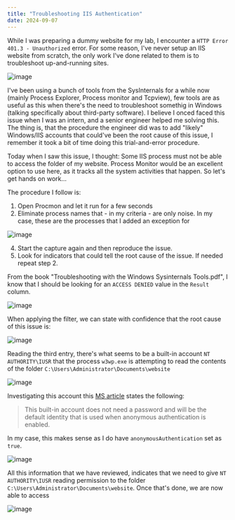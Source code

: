 ```yaml
---
title: "Troubleshooting IIS Authentication"
date: 2024-09-07
---
```


While I was preparing a dummy website for my lab, I encounter a `HTTP Error 401.3 - Unauthorized` error. For some reason, I've never setup an IIS website from scratch, the only work I've done related to them is to troubleshoot up-and-running sites.

![image](https://github.com/user-attachments/assets/264e4621-4be1-4dc8-85e6-dd8e0fa6ce40)

I've been using a bunch of tools from the SysInternals for a while now (mainly Process Explorer, Process monitor and Tcpview), few tools are as useful as this when there's the need to troubleshoot somethig in Windows (talking specifically about third-party software). I believe I onced faced this issue when I was an intern, and a senior engineer helped me solving this. The thing is, that the procedure the engineer did was to add "likely" Windows/IIS accounts that could've been the root cause of this issue, I remember it took a bit of time doing this trial-and-error procedure.

Today when I saw this issue, I thought: Some IIS process must not be able to access the folder of my website. Process Monitor would be an excellent option to use here, as it tracks all the system activities that happen. So let's get hands on work...

The procedure I follow is:

1. Open Procmon and let it run for a few seconds
2. Eliminate process names that - in my criteria - are only noise. In my case, these are the processes that I added an exception for
   
![image](https://github.com/user-attachments/assets/89976c70-5e38-4475-a71a-97552ed5e036)

4. Start the capture again and then reproduce the issue.
5. Look for indicators that could tell the root cause of the issue. If needed repeat step 2.

From the book "Troubleshooting with the Windows Sysinternals Tools.pdf", I know that I should be looking for an `ACCESS DENIED` value in the `Result` column.

![image](https://github.com/user-attachments/assets/9d04f5d0-ae6b-4072-9874-7ad8dff5a7c6)

When applying the filter, we can state with confidence that the root cause of this issue is:

![image](https://github.com/user-attachments/assets/97c0ae65-3bc6-4a6a-8a55-95863da3b32a)

Reading the third entry, there's what seems to be a built-in account `NT AUTHORITY\IUSR` that the process `w3wp.exe` is attempting to read the contents of the folder `C:\Users\Administrator\Documents\website`

![image](https://github.com/user-attachments/assets/2b4cd3aa-abdb-4725-8637-3ebaf93cd0b9)

Investigating this account this [MS article](https://learn.microsoft.com/en-us/iis/get-started/planning-for-security/understanding-built-in-user-and-group-accounts-in-iis) states the following:
> This built-in account does not need a password and will be the default identity that is used when anonymous authentication is enabled.

In my case, this makes sense as I do have `anonymousAuthentication` set as `true`.

![image](https://github.com/user-attachments/assets/fee6be65-303b-4210-95ff-263a1c9c1e84)

All this information that we have reviewed, indicates that we need to give `NT AUTHORITY\IUSR` reading permission to the folder `C:\Users\Administrator\Documents\website`.
Once that's done, we are now able to access

![image](https://github.com/user-attachments/assets/4c17aa34-5574-4ff9-9d47-d83670194d55)
